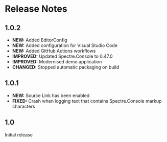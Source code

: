 Release Notes
=============

1.0.2
-----

* **NEW:** Added EditorConfig
* **NEW:** Added configuration for Visual Studio Code
* **NEW:** Added GitHub Actions workflows
* **IMPROVED:** Updated Spectre.Console to 0.47.0
* **IMPROVED:** Modernised demo application
* **CHANGED:** Stopped automatic packaging on build

1.0.1
-----

* **NEW:** Source Link has been enabled
* **FIXED:** Crash when logging text that contains Spectre.Console markup characters

1.0
---

Initial release
